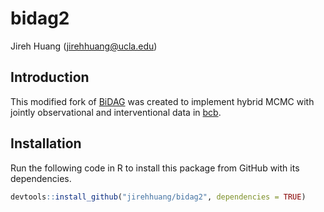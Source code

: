 bidag2
================
Jireh Huang
(<jirehhuang@ucla.edu>)

## Introduction

This modified fork of
[BiDAG](https://cran.r-project.org/web/packages/BiDAG/index.html) was
created to implement hybrid MCMC with jointly observational and
interventional data in [bcb](https://github.com/jirehhuang/bcb).

## Installation

Run the following code in R to install this package from GitHub with its
dependencies.

``` r
devtools::install_github("jirehhuang/bidag2", dependencies = TRUE)
```
